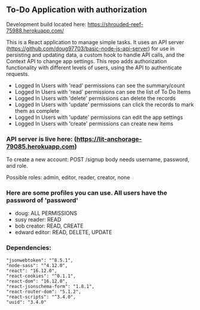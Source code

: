 ## To-Do Application with authorization

Development build located here: https://shrouded-reef-75988.herokuapp.com/

This is a React application to manage simple tasks. It uses an API server (https://github.com/doug97703/basic-node-js-api-server) for use in persisting and updating data, a custom hook to handle API calls, and the Context API to change app settings. This repo adds authorization functionality with different levels of users, using the API to authenticate requests.

  * Logged In Users with 'read' permissions can see the summary/count
  * Logged In Users with 'read' permissions can see the list of To Do Items
  * Logged In Users with 'delete' permissions can delete the records
  * Logged In Users with 'update' permissions can click the records to mark them as complete
  * Logged In Users with 'update' permissions can edit the app settings
  * Logged In Users with 'create' permissions can create new items

### API server is live here: (https://lit-anchorage-79085.herokuapp.com)

To create a new account:
POST /signup
body needs username, password, and role.

Possible roles: admin, editor, reader, creator, none

### Here are some profiles you can use. All users have the password of 'password'

* doug: ALL PERMISSIONS
* susy reader: READ
* bob creator:  READ, CREATE
* edward editor: READ, DELETE, UPDATE

### Dependencies:
    "jsonwebtoken": "^8.5.1",
    "node-sass": "^4.12.0",
    "react": "16.12.0",
    "react-cookies": "^0.1.1",
    "react-dom": "16.12.0",
    "react-jsonschema-form": "1.8.1",
    "react-router-dom": "5.1.2",
    "react-scripts": "^3.4.0",
    "uuid": "3.4.0"